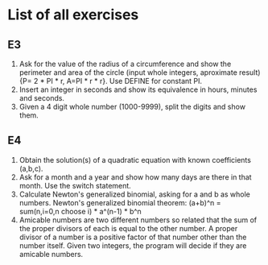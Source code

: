 List of all exercises
==============

E3
--------------
1. Ask for the value of the radius of a circumference and show the perimeter and area of the circle (input whole integers, aproximate result) {P= 2 * PI * r, A=PI * r * r}. Use DEFINE for constant PI.
2. Insert an integer in seconds and show its equivalence in hours, minutes and seconds.
3. Given a 4 digit whole number (1000-9999), split the digits and show them.

E4
--------------
1. Obtain the solution(s) of a quadratic equation with known coefficients (a,b,c).
2. Ask for a month and a year and show how many days are there in that month. Use the switch statement.
3. Calculate Newton's generalized binomial, asking for a and b as whole numbers. Newton's generalized binomial theorem: (a+b)^n = sum(n,i=0,n choose i) * a^(n-1) * b^n
4. Amicable numbers are two different numbers so related that the sum of the proper divisors of each is equal to the other number. A proper divisor of a number is a positive factor of that number other than the number itself. Given two integers, the program will decide if they are amicable numbers.
